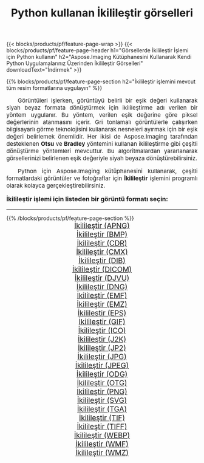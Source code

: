 ﻿---
title: Python kullanan İkilileştir görselleri 
weight: 3920
url: /tr/python-net/binarize/ 
lang: tr
langdirlevel: 2
locales: zh-hans,ja,it,ru,de,es,fr,nl,id,lt,pl,pt,vi,tr,ko,zh-hant,ar,hi,th,sv,cs,uk,he
description: Kendi Python uygulamalarınızı ve sunucu API'lerinizi kullanarak Aspose.Imaging kitaplığını İkilileştir görsellerine ve fotoğraflarına uygulama.
---

{{< blocks/products/pf/feature-page-wrap >}}
{{< blocks/products/pf/feature-page-header h1="Görsellerde İkilileştir İşlemi için Python kullanın" h2="Aspose.Imaging Kütüphanesini Kullanarak Kendi Python Uygulamalarınız Üzerinden İkilileştir Görselleri" downloadText="İndirmek" >}}


{{% blocks/products/pf/feature-page-section  h2="İkilileştir işlemini mevcut tüm resim formatlarına uygulayın" %}}
<p align="justify" style="text-indent:2em;font-size:15px;">
Görüntüleri işlerken, görüntüyü belirli bir eşik değeri kullanarak siyah beyaz formata dönüştürmek için ikilileştirme adı verilen bir yöntem uygulanır. Bu yöntem, verilen eşik değerine göre piksel değerlerinin atanmasını içerir. Gri tonlamalı görüntülerle çalışırken bilgisayarlı görme teknolojisini kullanarak nesneleri ayırmak için bir eşik değeri belirlemek önemlidir. Her ikisi de Aspose.Imaging tarafından desteklenen <b>Otsu</b> ve <b>Bradley</b> yöntemini kullanan ikilileştirme gibi çeşitli dönüştürme yöntemleri mevcuttur. Bu algoritmalardan yararlanarak görsellerinizi belirlenen eşik değeriyle siyah beyaza dönüştürebilirsiniz.
</p>
<p align="justify" style="text-indent:2em;font-size:15px;">
Python için Aspose.Imaging kütüphanesini kullanarak, çeşitli formatlardaki görüntüler ve fotoğraflar için <b>İkilileştir</b> işlemini programlı olarak kolayca gerçekleştirebilirsiniz.
</p>
<h3 style="margin-top:16px;">
İkilileştir işlemi için listeden bir görüntü formatı seçin:
</h3>
<hr/>
{{% /blocks/products/pf/feature-page-section %}}
<div class="container-fluid productfamilypage bg-gray">
    <div class="convertypes bg-gray agp-content section">
        <div class="container">
		<div class="row other-converters" style="gap: 10px;font-size: 19px;text-align:center;">
		    <div class='col-md-3 other-converter remove-lp remove-rp'><a href="/imaging/tr/python-net/binarize/apng/" style="padding:15px;">İkilileştir (APNG)</a></div><div class='col-md-3 other-converter remove-lp remove-rp'><a href="/imaging/tr/python-net/binarize/bmp/" style="padding:15px;">İkilileştir (BMP)</a></div><div class='col-md-3 other-converter remove-lp remove-rp'><a href="/imaging/tr/python-net/binarize/cdr/" style="padding:15px;">İkilileştir (CDR)</a></div><div class='col-md-3 other-converter remove-lp remove-rp'><a href="/imaging/tr/python-net/binarize/cmx/" style="padding:15px;">İkilileştir (CMX)</a></div><div class='col-md-3 other-converter remove-lp remove-rp'><a href="/imaging/tr/python-net/binarize/dib/" style="padding:15px;">İkilileştir (DIB)</a></div><div class='col-md-3 other-converter remove-lp remove-rp'><a href="/imaging/tr/python-net/binarize/dicom/" style="padding:15px;">İkilileştir (DICOM)</a></div><div class='col-md-3 other-converter remove-lp remove-rp'><a href="/imaging/tr/python-net/binarize/djvu/" style="padding:15px;">İkilileştir (DJVU)</a></div><div class='col-md-3 other-converter remove-lp remove-rp'><a href="/imaging/tr/python-net/binarize/dng/" style="padding:15px;">İkilileştir (DNG)</a></div><div class='col-md-3 other-converter remove-lp remove-rp'><a href="/imaging/tr/python-net/binarize/emf/" style="padding:15px;">İkilileştir (EMF)</a></div><div class='col-md-3 other-converter remove-lp remove-rp'><a href="/imaging/tr/python-net/binarize/emz/" style="padding:15px;">İkilileştir (EMZ)</a></div><div class='col-md-3 other-converter remove-lp remove-rp'><a href="/imaging/tr/python-net/binarize/eps/" style="padding:15px;">İkilileştir (EPS)</a></div><div class='col-md-3 other-converter remove-lp remove-rp'><a href="/imaging/tr/python-net/binarize/gif/" style="padding:15px;">İkilileştir (GIF)</a></div><div class='col-md-3 other-converter remove-lp remove-rp'><a href="/imaging/tr/python-net/binarize/ico/" style="padding:15px;">İkilileştir (ICO)</a></div><div class='col-md-3 other-converter remove-lp remove-rp'><a href="/imaging/tr/python-net/binarize/j2k/" style="padding:15px;">İkilileştir (J2K)</a></div><div class='col-md-3 other-converter remove-lp remove-rp'><a href="/imaging/tr/python-net/binarize/jp2/" style="padding:15px;">İkilileştir (JP2)</a></div><div class='col-md-3 other-converter remove-lp remove-rp'><a href="/imaging/tr/python-net/binarize/jpg/" style="padding:15px;">İkilileştir (JPG)</a></div><div class='col-md-3 other-converter remove-lp remove-rp'><a href="/imaging/tr/python-net/binarize/jpeg/" style="padding:15px;">İkilileştir (JPEG)</a></div><div class='col-md-3 other-converter remove-lp remove-rp'><a href="/imaging/tr/python-net/binarize/odg/" style="padding:15px;">İkilileştir (ODG)</a></div><div class='col-md-3 other-converter remove-lp remove-rp'><a href="/imaging/tr/python-net/binarize/otg/" style="padding:15px;">İkilileştir (OTG)</a></div><div class='col-md-3 other-converter remove-lp remove-rp'><a href="/imaging/tr/python-net/binarize/png/" style="padding:15px;">İkilileştir (PNG)</a></div><div class='col-md-3 other-converter remove-lp remove-rp'><a href="/imaging/tr/python-net/binarize/svg/" style="padding:15px;">İkilileştir (SVG)</a></div><div class='col-md-3 other-converter remove-lp remove-rp'><a href="/imaging/tr/python-net/binarize/tga/" style="padding:15px;">İkilileştir (TGA)</a></div><div class='col-md-3 other-converter remove-lp remove-rp'><a href="/imaging/tr/python-net/binarize/tif/" style="padding:15px;">İkilileştir (TIF)</a></div><div class='col-md-3 other-converter remove-lp remove-rp'><a href="/imaging/tr/python-net/binarize/tiff/" style="padding:15px;">İkilileştir (TIFF)</a></div><div class='col-md-3 other-converter remove-lp remove-rp'><a href="/imaging/tr/python-net/binarize/webp/" style="padding:15px;">İkilileştir (WEBP)</a></div><div class='col-md-3 other-converter remove-lp remove-rp'><a href="/imaging/tr/python-net/binarize/wmf/" style="padding:15px;">İkilileştir (WMF)</a></div><div class='col-md-3 other-converter remove-lp remove-rp'><a href="/imaging/tr/python-net/binarize/wmz/" style="padding:15px;">İkilileştir (WMZ)</a></div>
                </div>
        </div>
    </div>
</div>
<br/>
